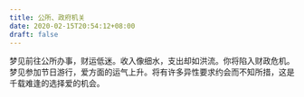 ```yaml
---
title: 公所、政府机关
date: 2020-02-15T20:54:12+08:00
draft: false
---
```


梦见前往公所办事，财运低迷。收入像细水，支出却如洪流。你将陷入财政危机。梦见参加节日游行，爱方面的运气上升。将有许多异性要求约会而不知所措，这是千载难逢的选择爱的机会。